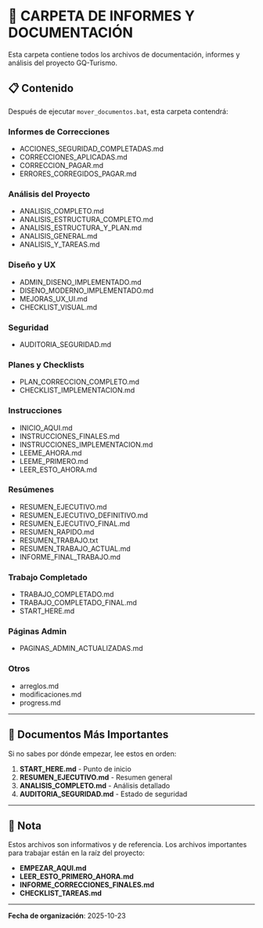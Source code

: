 # 📁 CARPETA DE INFORMES Y DOCUMENTACIÓN

Esta carpeta contiene todos los archivos de documentación, informes y análisis del proyecto GQ-Turismo.

## 📋 Contenido

Después de ejecutar `mover_documentos.bat`, esta carpeta contendrá:

### Informes de Correcciones
- ACCIONES_SEGURIDAD_COMPLETADAS.md
- CORRECCIONES_APLICADAS.md
- CORRECCION_PAGAR.md
- ERRORES_CORREGIDOS_PAGAR.md

### Análisis del Proyecto
- ANALISIS_COMPLETO.md
- ANALISIS_ESTRUCTURA_COMPLETO.md
- ANALISIS_ESTRUCTURA_Y_PLAN.md
- ANALISIS_GENERAL.md
- ANALISIS_Y_TAREAS.md

### Diseño y UX
- ADMIN_DISENO_IMPLEMENTADO.md
- DISENO_MODERNO_IMPLEMENTADO.md
- MEJORAS_UX_UI.md
- CHECKLIST_VISUAL.md

### Seguridad
- AUDITORIA_SEGURIDAD.md

### Planes y Checklists
- PLAN_CORRECCION_COMPLETO.md
- CHECKLIST_IMPLEMENTACION.md

### Instrucciones
- INICIO_AQUI.md
- INSTRUCCIONES_FINALES.md
- INSTRUCCIONES_IMPLEMENTACION.md
- LEEME_AHORA.md
- LEEME_PRIMERO.md
- LEER_ESTO_AHORA.md

### Resúmenes
- RESUMEN_EJECUTIVO.md
- RESUMEN_EJECUTIVO_DEFINITIVO.md
- RESUMEN_EJECUTIVO_FINAL.md
- RESUMEN_RAPIDO.md
- RESUMEN_TRABAJO.txt
- RESUMEN_TRABAJO_ACTUAL.md
- INFORME_FINAL_TRABAJO.md

### Trabajo Completado
- TRABAJO_COMPLETADO.md
- TRABAJO_COMPLETADO_FINAL.md
- START_HERE.md

### Páginas Admin
- PAGINAS_ADMIN_ACTUALIZADAS.md

### Otros
- arreglos.md
- modificaciones.md
- progress.md

---

## 🎯 Documentos Más Importantes

Si no sabes por dónde empezar, lee estos en orden:

1. **START_HERE.md** - Punto de inicio
2. **RESUMEN_EJECUTIVO.md** - Resumen general
3. **ANALISIS_COMPLETO.md** - Análisis detallado
4. **AUDITORIA_SEGURIDAD.md** - Estado de seguridad

---

## 📌 Nota

Estos archivos son informativos y de referencia. Los archivos importantes para trabajar están en la raíz del proyecto:

- **EMPEZAR_AQUI.md**
- **LEER_ESTO_PRIMERO_AHORA.md**
- **INFORME_CORRECCIONES_FINALES.md**
- **CHECKLIST_TAREAS.md**

---

**Fecha de organización**: 2025-10-23
